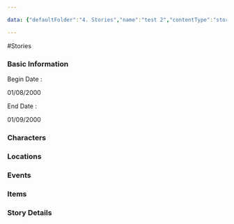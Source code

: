 ```yaml
---

data: {"defaultFolder":"4. Stories","name":"test 2","contentType":"stories","template":{"BasicInformation":{"Name":{"value":null,"type":"text"},"BeginDate":{"value":"<p>01/08/2000</p>","type":"text"},"EndDate":{"value":"<p>01/09/2000</p>","type":"text"},"Synopsis":{"value":null,"type":"textarea"}},"Characters":{"Characters":{"value":null,"type":"array:text"}},"Locations":{"Locations":{"value":null,"type":"array:text"}},"Events":{"Event":{"value":null,"type":"array:text"}},"Items":{"Items":{"value":null,"type":"array:text"}},"StoryDetails":{"StoryDetails":{"value":null,"type":"array:textarea"}},"AdditionalNotes":{"value":null,"type":"textarea"}}}

---
```


#Stories

<div class="section level-3"><h3 class="section-header">Basic Information</h3><div class="section-content"><div class="content-container"><div class="field-container field-type-text"><div class="field-label">Begin Date : </div><div class="field-value text-value"><p>01/08/2000</p></div></div><div class="field-container field-type-text"><div class="field-label">End Date : </div><div class="field-value text-value"><p>01/09/2000</p></div></div></div></div></div><div class="section-separator"></div><div class="section level-3"><h3 class="section-header">Characters</h3><div class="section-content"><div class="content-container"></div></div></div><div class="section-separator"></div><div class="section level-3"><h3 class="section-header">Locations</h3><div class="section-content"><div class="content-container"></div></div></div><div class="section-separator"></div><div class="section level-3"><h3 class="section-header">Events</h3><div class="section-content"><div class="content-container"></div></div></div><div class="section-separator"></div><div class="section level-3"><h3 class="section-header">Items</h3><div class="section-content"><div class="content-container"></div></div></div><div class="section-separator"></div><div class="section level-3"><h3 class="section-header">Story Details</h3><div class="section-content"><div class="content-container"></div></div></div><div class="section-separator"></div>